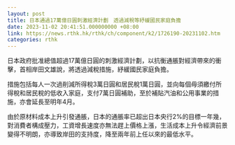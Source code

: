 ```yaml
---
layout: post
title: 日本通過17萬億日圓刺激經濟計劃　透過減稅等紓緩國民家庭負擔
date: 2023-11-02 20:41:51.000000000 +08:00
link: https://news.rthk.hk/rthk/ch/component/k2/1726190-20231102.htm
categories: rthk
---
```


日本政府批准總值超過17萬億日圓的刺激經濟計劃，以抗衡通脹對經濟帶來的衝擊，首相岸田文雄說，將透過減稅措施，紓緩國民家庭負擔。

措施包括每人一次過削減所得稅3萬日圓和居民稅1萬日圓，並向每個毋須繳付所得稅和居民稅的低收入家庭，支付7萬日圓補助，至於補貼汽油和公用事業的措施，亦會延長至明年4月。

由於原材料成本上升引發通脹，日本的通脹率已超出日本央行2%的目標一年幾，對消費者構成壓力，工資增長速度亦無法趕上價格上漲，生活成本上升令經濟前景變得不明朗，亦導致岸田的支持度，降至兩年前上任以來的最低水平。
